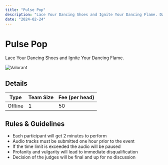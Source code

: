 ```yaml
---
title: "Pulse Pop"
description: "‌Lace Your Dancing Shoes and Ignite Your Dancing Flame. Dance to Your Own Beat: Ignite the Stage with Passion"
date: "2024-02-24"
---
```


# Pulse Pop

Lace Your Dancing Shoes and Ignite Your Dancing Flame.

<div class="lg:flex">
<img src="/posters/2024/pulsepop.jpg" alt="Valorant" class="w-full lg:w-96 mx-auto object-cover" />
</div>


## Details

| Type    | Team Size     | Fee (per head) |
| ------- | ------------- | -------------- |
| Offline | 1             | 50             |


## Rules & Guidelines

-   Each participant will get 2 minutes to perform
-   Audio tracks must be submitted one hour prior to the event
-   If the time limit is exceeded the audio will be paused
-   Profanity and vulgarity will lead to immediate disqualification
-   Decision of the judges will be final and up for no discussion
